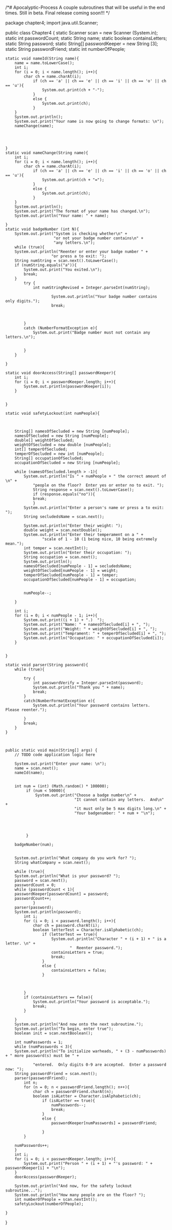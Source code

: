 /*# Apocalyptic-Process
A couple subroutines that will be useful in the end times.
Still in beta.  Final release coming soon!!!
*/

package chapter4;
import java.util.Scanner;

public class Chapter4 {
static Scanner scan = new Scanner (System.in);
static int passwordCount;
static String name;
static boolean containsLetters;
static String password;
static String[] passwordKeeper = new String [3];
static String passwordFriend;
static int numberOfPeople;


    static void nameId(String name){
        name = name.toLowerCase();
        int i;
        for (i = 0; i < name.length(); i++){
            char ch = name.charAt(i);
                if (ch == 'a' || ch == 'e' || ch == 'i' || ch == 'o' || ch == 'u'){
                    System.out.print(ch + "-");
                }
                else {
                    System.out.print(ch);
                }
        }
        System.out.println();
        System.out.print("Your name is now going to change formats: \n");
        nameChange(name);
        
        
        
        
    }
    static void nameChange(String name){
        int i;
        for (i = 0; i < name.length(); i++){
            char ch = name.charAt(i);
                if (ch == 'a' || ch == 'e' || ch == 'i' || ch == 'o' || ch == 'u'){
                    System.out.print(ch + "=");
                }
                else {
                    System.out.print(ch);
                }
        }
        System.out.println();
        System.out.print("The format of your name has changed.\n");
        System.out.println("Your name: " + name);
    
    }
    static void badgeNumber (int N){
        System.out.print("System is checking whether\n" +
                         "or not your badge number contains\n" +
                         "any letters.\n");
        while (true){
        System.out.println("Reenter or enter your badge number " +
                        "or press a to exit: ");
        String numString = scan.next().toLowerCase();
        if (numString.equals("a")){
            System.out.print("You exited.\n");
            break;
        }
            try {
                int numStringRevised = Integer.parseInt(numString);
                    
                        System.out.println("Your badge number contains only digits.");
                        break;
                        
                    

            }
            catch (NumberFormatException e){
                System.out.print("Badge number must not contain any letters.\n");
                
                
            }
        }
        
    }
    
    static void doorAccess(String[] passwordKeeper){
        int i;
        for (i = 0; i < passwordKeeper.length; i++){
            System.out.println(passwordKeeper[i]);
        }
        
        
    }
    
    static void safetyLockout(int numPeople){
        
        
       
        String[] namesOfSecluded = new String [numPeople];
        namesOfSecluded = new String [numPeople];
        double[] weightOfSecluded;
        weightOfSecluded = new double [numPeople];
        int[] temperOfSecluded;
        temperOfSecluded = new int [numPeople];
        String[] occupationOfSecluded;
        occupationOfSecluded = new String [numPeople];
        
        while (namesOfSecluded.length > -1){
            System.out.println("Is " + numPeople + " the correct amount of \n" +
                "people on the floor?  Enter yes or enter no to exit. ");
                String response = scan.next().toLowerCase();
                if (response.equals("no")){
                break;
                }
            System.out.println("Enter a person's name or press a to exit: ");
            String secludedsName = scan.next();
                
            System.out.println("Enter their weight: ");
            double weight = scan.nextDouble();
            System.out.println("Enter their temperament on a " +
                    "scale of 1 - 10 (1 being nice, 10 being extremely mean.");
            int temper = scan.nextInt();
            System.out.println("Enter their occupation: ");
            String occupation = scan.next();
            System.out.println();
            namesOfSecluded[numPeople - 1] = secludedsName;
            weightOfSecluded[numPeople - 1] = weight;
            temperOfSecluded[numPeople - 1] = temper;
            occupationOfSecluded[numPeople - 1] = occupation;
            
            
            numPeople--;
            
        }
        
        int i;
        for (i = 0; i < numPeople - 1; i++){
            System.out.print((i + 1) + ".)  ");
            System.out.print("Name: " + namesOfSecluded[i] + ", ");
            System.out.print("Weight: " + weightOfSecluded[i] + ", ");
            System.out.print("Temprament: " + temperOfSecluded[i] + ", ");
            System.out.println("Occupation: " + occupationOfSecluded[i]);
        }
        
        
    }
    
    static void parser(String password){
        while (true){
            
            try {
                int passwordVerify = Integer.parseInt(password);
                System.out.println("Thank you " + name);
                break;
            }
            catch(NumberFormatException e){
                System.out.println("Your password contains letters.  Please reenter.");
               
            }
            break;
        }
    }
    
    
    
    public static void main(String[] args) {
        // TODO code application logic here
        
        System.out.print("Enter your name: \n");
        name = scan.next();
        nameId(name);
        
        
        int num = (int) (Math.random() * 100000);
             if (num < 50000){
                 System.out.print("Choose a badge number\n" +
                                  "It cannot contain any letters.  And\n" +
                                  "it must only be 5 max digits long.\n" +
                                  "Your badgenumber: " + num + "\n");
                 
                 
             
             
             }
        
        badgeNumber(num);
        
        
        System.out.println("What company do you work for? ");
        String whatCompany = scan.next();
        
        while (true){
        System.out.println("What is your password? ");
        password = scan.next();
        passwordCount = 0;
        while (passwordCount < 1){
        passwordKeeper[passwordCount] = password;
        passwordCount++;
                }
        parser(password);
        System.out.println(password);
            int i;
            for (i = 0; i < password.length(); i++){
                char ch = password.charAt(i);
                boolean letterTest = Character.isAlphabetic(ch);
                    if (letterTest == true){
                        System.out.println("Character " + (i + 1) + " is a letter. \n" +
                                "  Reenter password.");
                        containsLetters = true;
                        break;
                    }
                    else {
                        containsLetters = false;
                    }
                    
                    
                    
            }
            if (containsLetters == false){
                System.out.println("Your password is acceptable.");
                break;
            }
            
        }
        System.out.println("And now onto the next subroutine.");
        System.out.println("To begin, enter true");
        boolean init = scan.nextBoolean();
        
        int numPasswords = 1;
        while (numPasswords < 3){ 
        System.out.println("To initialize warheads, " + (3 - numPasswords) + " more password(s) must be " +
                
                "entered.  Only digits 0-9 are accepted.  Enter a password now: ");
        String passwordFriend = scan.next();
        parser(passwordFriend);
            int n; 
            for (n = 0; n < passwordFriend.length(); n++){
                char ch = passwordFriend.charAt(n);
                boolean isALetter = Character.isAlphabetic(ch);
                    if (isALetter == true){
                        numPasswords--;
                        break;
                    }
                    else {
                        passwordKeeper[numPasswords] = passwordFriend;
    
                    }
            }
        
        numPasswords++;
        }
        int i;
        for (i = 0; i < passwordKeeper.length; i++){
            System.out.print("Person " + (i + 1) + "'s password: " + passwordKeeper[i] + "\n");
        }
        doorAccess(passwordKeeper);
        
        System.out.println("And now, for the safety lockout subroutine...");
        System.out.println("How many people are on the floor? ");
        int numberOfPeople = scan.nextInt();
        safetyLockout(numberOfPeople);
        
    }
    
}
